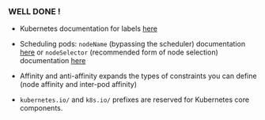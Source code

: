 
<br>

### WELL DONE !


* Kubernetes documentation for labels [here](https://kubernetes.io/docs/concepts/overview/working-with-objects/labels/)

* Scheduling pods: `nodeName` (bypassing the scheduler) documentation [here](https://kubernetes.io/docs/concepts/scheduling-eviction/assign-pod-node/#nodename) or `nodeSelector` (recommended form of node selection) documentation [here](https://kubernetes.io/docs/concepts/scheduling-eviction/assign-pod-node/#nodeselector) 

* Affinity and anti-affinity expands the types of constraints you can define (node affinity and inter-pod affinity)

* `kubernetes.io/` and `k8s.io/` prefixes are reserved for Kubernetes core components.
